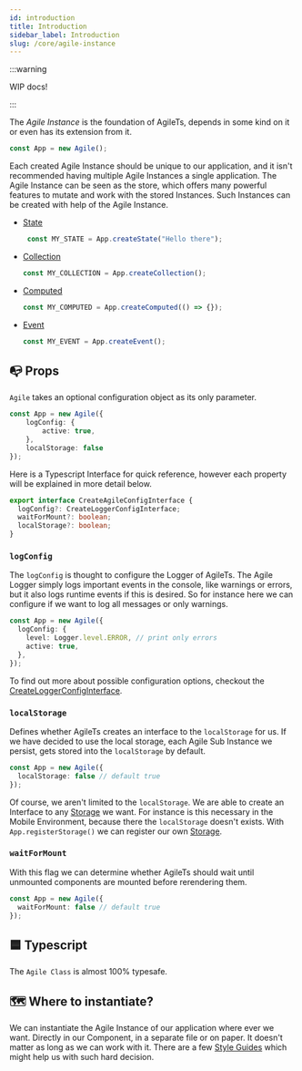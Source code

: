 ```yaml
---
id: introduction
title: Introduction
sidebar_label: Introduction
slug: /core/agile-instance
---
```


:::warning

WIP docs!

:::

The _Agile Instance_ is the foundation of AgileTs,
depends in some kind on it or even has its extension from it.
```ts
const App = new Agile();
```
Each created Agile Instance should be unique to our application, and
it isn't recommended having multiple Agile Instances a single application.
The Agile Instance can be seen as the store, which offers many powerful features
to mutate and work with the stored Instances. 
Such Instances can be created with help of the Agile Instance.
- [State](../state/Introduction.md)
  ```ts
   const MY_STATE = App.createState("Hello there");
   ```
- [Collection](../collection/Introduction.md)
   ```ts
   const MY_COLLECTION = App.createCollection();
   ```
- [Computed](../computed/Introduction.md)
   ```ts
   const MY_COMPUTED = App.createComputed(() => {});
   ```
- [Event](../event/Introduction.md)
   ```ts
   const MY_EVENT = App.createEvent();
   ```

## 📭 Props

`Agile` takes an optional configuration object as its only parameter.
```ts
const App = new Agile({
    logConfig: {
        active: true,
    },
    localStorage: false
});
```
Here is a Typescript Interface for quick reference, however 
each property will be explained in more detail below.
```ts
export interface CreateAgileConfigInterface {
  logConfig?: CreateLoggerConfigInterface;
  waitForMount?: boolean;
  localStorage?: boolean;
}
```

### `logConfig`

The `logConfig` is thought to configure the Logger of AgileTs.
The Agile Logger simply logs important events in the console, like warnings or errors,
but it also logs runtime events if this is desired.
So for instance here we can configure if we want to log all messages or 
only warnings. 
```ts
const App = new Agile({
  logConfig: {
    level: Logger.level.ERROR, // print only errors
    active: true,
  },
});
```
To find out more about possible configuration options, checkout the [CreateLoggerConfigInterface](../../../../Interfaces.md#createloggerconfig).


### `localStorage`

Defines whether AgileTs creates an interface to the `localStorage` for us.
If we have decided to use the local storage, each Agile Sub Instance we
persist, gets stored into the `localStorage` by default.
```ts
const App = new Agile({
  localStorage: false // default true
});
```
Of course, we aren't limited to the `localStorage`. 
We are able to create an Interface to any [Storage](../storage/Introduction.md) we want.
For instance is this necessary in the Mobile Environment, because there
the `localStorage` doesn't exists. With `App.registerStorage()` we can register our own [Storage](../storage/Introduction.md).

### `waitForMount`

With this flag we can determine 
whether AgileTs should wait until unmounted 
components are mounted before rerendering them.
```ts
const App = new Agile({
  waitForMount: false // default true
});
```


## 🟦 Typescript

The `Agile Class` is almost 100% typesafe.

## 🗺 Where to instantiate?

We can instantiate the Agile Instance of our application where ever we want.
Directly in our Component, in a separate file or on paper.
It doesn't matter as long as we can work with it.
There are a few [Style Guides](../../../../main/StyleGuide.md) which might help us with such hard decision.